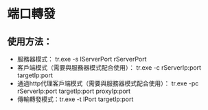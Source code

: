 # 端口轉發
## 使用方法：
- 服務器模式： tr.exe -s lServerPort rServerPort
- 客戶端模式（需要與服務器模式配合使用）： tr.exe -c rServerIp:port targetIp:port
- 通過http代理客戶端模式（需要與服務器模式配合使用）： tr.exe -pc rServerIp:port targetIp:port proxyIp:port
- 傳輸轉發模式：tr.exe -t lPort targetIp:port